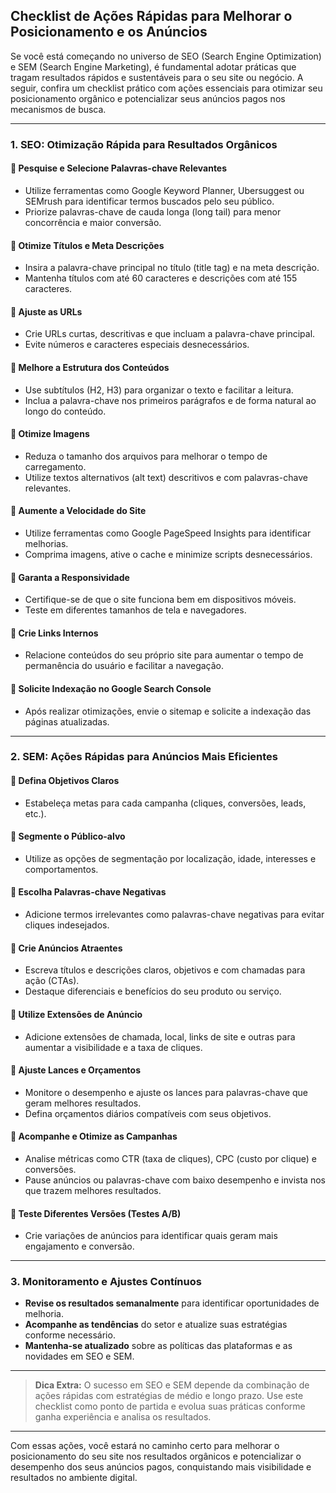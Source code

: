 
## Checklist de Ações Rápidas para Melhorar o Posicionamento e os Anúncios

Se você está começando no universo de SEO (Search Engine Optimization) e SEM (Search Engine Marketing), é fundamental adotar práticas que tragam resultados rápidos e sustentáveis para o seu site ou negócio. A seguir, confira um checklist prático com ações essenciais para otimizar seu posicionamento orgânico e potencializar seus anúncios pagos nos mecanismos de busca.

---

### 1. **SEO: Otimização Rápida para Resultados Orgânicos**

#### 🔲 **Pesquise e Selecione Palavras-chave Relevantes**
- Utilize ferramentas como Google Keyword Planner, Ubersuggest ou SEMrush para identificar termos buscados pelo seu público.
- Priorize palavras-chave de cauda longa (long tail) para menor concorrência e maior conversão.

#### 🔲 **Otimize Títulos e Meta Descrições**
- Insira a palavra-chave principal no título (title tag) e na meta descrição.
- Mantenha títulos com até 60 caracteres e descrições com até 155 caracteres.

#### 🔲 **Ajuste as URLs**
- Crie URLs curtas, descritivas e que incluam a palavra-chave principal.
- Evite números e caracteres especiais desnecessários.

#### 🔲 **Melhore a Estrutura dos Conteúdos**
- Use subtítulos (H2, H3) para organizar o texto e facilitar a leitura.
- Inclua a palavra-chave nos primeiros parágrafos e de forma natural ao longo do conteúdo.

#### 🔲 **Otimize Imagens**
- Reduza o tamanho dos arquivos para melhorar o tempo de carregamento.
- Utilize textos alternativos (alt text) descritivos e com palavras-chave relevantes.

#### 🔲 **Aumente a Velocidade do Site**
- Utilize ferramentas como Google PageSpeed Insights para identificar melhorias.
- Comprima imagens, ative o cache e minimize scripts desnecessários.

#### 🔲 **Garanta a Responsividade**
- Certifique-se de que o site funciona bem em dispositivos móveis.
- Teste em diferentes tamanhos de tela e navegadores.

#### 🔲 **Crie Links Internos**
- Relacione conteúdos do seu próprio site para aumentar o tempo de permanência do usuário e facilitar a navegação.

#### 🔲 **Solicite Indexação no Google Search Console**
- Após realizar otimizações, envie o sitemap e solicite a indexação das páginas atualizadas.

---

### 2. **SEM: Ações Rápidas para Anúncios Mais Eficientes**

#### 🔲 **Defina Objetivos Claros**
- Estabeleça metas para cada campanha (cliques, conversões, leads, etc.).

#### 🔲 **Segmente o Público-alvo**
- Utilize as opções de segmentação por localização, idade, interesses e comportamentos.

#### 🔲 **Escolha Palavras-chave Negativas**
- Adicione termos irrelevantes como palavras-chave negativas para evitar cliques indesejados.

#### 🔲 **Crie Anúncios Atraentes**
- Escreva títulos e descrições claros, objetivos e com chamadas para ação (CTAs).
- Destaque diferenciais e benefícios do seu produto ou serviço.

#### 🔲 **Utilize Extensões de Anúncio**
- Adicione extensões de chamada, local, links de site e outras para aumentar a visibilidade e a taxa de cliques.

#### 🔲 **Ajuste Lances e Orçamentos**
- Monitore o desempenho e ajuste os lances para palavras-chave que geram melhores resultados.
- Defina orçamentos diários compatíveis com seus objetivos.

#### 🔲 **Acompanhe e Otimize as Campanhas**
- Analise métricas como CTR (taxa de cliques), CPC (custo por clique) e conversões.
- Pause anúncios ou palavras-chave com baixo desempenho e invista nos que trazem melhores resultados.

#### 🔲 **Teste Diferentes Versões (Testes A/B)**
- Crie variações de anúncios para identificar quais geram mais engajamento e conversão.

---

### 3. **Monitoramento e Ajustes Contínuos**

- **Revise os resultados semanalmente** para identificar oportunidades de melhoria.
- **Acompanhe as tendências** do setor e atualize suas estratégias conforme necessário.
- **Mantenha-se atualizado** sobre as políticas das plataformas e as novidades em SEO e SEM.

---

> **Dica Extra:** O sucesso em SEO e SEM depende da combinação de ações rápidas com estratégias de médio e longo prazo. Use este checklist como ponto de partida e evolua suas práticas conforme ganha experiência e analisa os resultados.

---

Com essas ações, você estará no caminho certo para melhorar o posicionamento do seu site nos resultados orgânicos e potencializar o desempenho dos seus anúncios pagos, conquistando mais visibilidade e resultados no ambiente digital.
```
